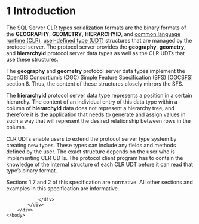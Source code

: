 <html dir="LTR" xmlns:mshelp="http://msdn.microsoft.com/mshelp" xmlns:ddue="http://ddue.schemas.microsoft.com/authoring/2003/5" xmlns:xlink="http://www.w3.org/1999/xlink" xmlns:tool="http://www.microsoft.com/tooltip">
    <head>
        <meta http-equiv="Content-Type" content="text/html; CHARSET=utf-8"></meta>
        <meta name="save" content="history"></meta>
        <title>1 Introduction</title>
        <xml>
            <mshelp:toctitle title="1 Introduction"></mshelp:toctitle>
            <mshelp:rltitle title="[MS-SSCLRT]: Introduction"></mshelp:rltitle>
            <mshelp:keyword index="A" term="d507092f-0dd2-4d4d-a5a6-310f9be8939d"></mshelp:keyword>
            <mshelp:attr name="DCSext.ContentType" value="open specification"></mshelp:attr>
            <mshelp:attr name="AssetID" value="d507092f-0dd2-4d4d-a5a6-310f9be8939d"></mshelp:attr>
            <mshelp:attr name="TopicType" value="kbRef"></mshelp:attr>
            <mshelp:attr name="DCSext.Title" value="[MS-SSCLRT]: Introduction" />
        </xml>
    </head>
    <body>
        <div id="header">
            <h1 class="heading">1 Introduction</h1>
        </div>
        <div id="mainSection">
            <div id="mainBody">
                <div id="allHistory" class="saveHistory"></div>
                <div id="sectionSection0" class="section" name="collapseableSection">
                    

<p>The SQL Server CLR types serialization formats are the
binary formats of the <b>GEOGRAPHY</b>, <b>GEOMETRY</b>, <b>HIERARCHYID</b>,
and <a href="c2758e90-461c-4ce7-bf21-5012ed874080.htm#gt_854253ea-e95f-40bb-9e99-cf5b1298db20">common language runtime
(CLR)</a>  <a href="c2758e90-461c-4ce7-bf21-5012ed874080.htm#gt_10a36f2b-2a1d-4d7f-b57d-261afca73727">user-defined type
(UDT)</a> structures that are managed by the protocol server. The protocol
server provides the <b>geography</b>, <b>geometry</b>, and <b>hierarchyid</b>
protocol server data types as well as the CLR UDTs that use these structures.</p>

<p>The <b>geography</b> and <b>geometry</b> protocol server
data types implement the OpenGIS Consortium’s (OGC) Simple Feature
Specification (SFS) <a href="https://go.microsoft.com/fwlink/?LinkId=148015">[OGCSFS]</a>
section 8. Thus, the content of these structures closely mirrors the SFS.</p>

<p>The <b>hierarchyid</b> protocol server data type represents
a position in a certain hierarchy. The content of an individual entry of this
data type within a column of <b>hierarchyid</b> data does not represent a hierarchy
tree, and therefore it is the application that needs to generate and assign
values in such a way that will represent the desired relationship between rows
in the column.</p>

<p>CLR UDTs enable users to extend the protocol server type
system by creating new types. These types can include any fields and methods
defined by the user. The exact structure depends on the user who is
implementing CLR UDTs. The protocol client program has to contain the knowledge
of the internal structure of each CLR UDT before it can read that type’s binary
format.</p>

<p>Sections 1.7 and 2 of this specification are normative. All
other sections and examples in this specification are informative.</p>


                </div>
            </div>
        </div>
    </body>
</html>